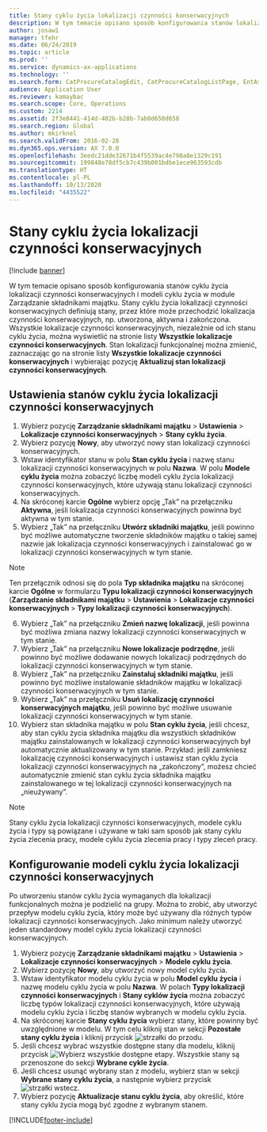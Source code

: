 ```yaml
---
title: Stany cyklu życia lokalizacji czynności konserwacyjnych
description: W tym temacie opisano sposób konfigurowania stanów lokalizacji czynności konserwacyjnych i modeli cyklu życia w module Zarządzanie składnikami majątku.
author: josaw1
manager: tfehr
ms.date: 06/24/2019
ms.topic: article
ms.prod: ''
ms.service: dynamics-ax-applications
ms.technology: ''
ms.search.form: CatProcureCatalogEdit, CatProcureCatalogListPage, EntAssetFunctionalLocationLifecycleModel, EntAssetFunctionalLocationLifecycleState
audience: Application User
ms.reviewer: kamaybac
ms.search.scope: Core, Operations
ms.custom: 2214
ms.assetid: 2f3e0441-414d-402b-b28b-7ab0d650d658
ms.search.region: Global
ms.author: mkirknel
ms.search.validFrom: 2016-02-28
ms.dyn365.ops.version: AX 7.0.0
ms.openlocfilehash: 3eedc21dde32671b4f5539ac4e798a8e1329c191
ms.sourcegitcommit: 199848e78df5cb7c439b001bdbe1ece963593cdb
ms.translationtype: HT
ms.contentlocale: pl-PL
ms.lasthandoff: 10/13/2020
ms.locfileid: "4435522"
---
```

# <a name="functional-location-lifecycle-states"></a>Stany cyklu życia lokalizacji czynności konserwacyjnych

[!include [banner](../../includes/banner.md)]

 

W tym temacie opisano sposób konfigurowania stanów cyklu życia lokalizacji czynności konserwacyjnych i modeli cyklu życia w module Zarządzanie składnikami majątku. Stany cyklu życia lokalizacji czynności konserwacyjnych definiują stany, przez które może przechodzić lokalizacja czynności konserwacyjnych, np. utworzona, aktywna i zakończona. Wszystkie lokalizacje czynności konserwacyjnych, niezależnie od ich stanu cyklu życia, można wyświetlić na stronie listy **Wszystkie lokalizacje czynności konserwacyjnych**. Stan lokalizacji funkcjonalnej można zmienić, zaznaczając go na stronie listy **Wszystkie lokalizacje czynności konserwacyjnych** i wybierając pozycję **Aktualizuj stan lokalizacji czynności konserwacyjnych**.

## <a name="set-up-functional-location-lifecycle-states"></a>Ustawienia stanów cyklu życia lokalizacji czynności konserwacyjnych

1. Wybierz pozycję **Zarządzanie składnikami majątku** > **Ustawienia** > **Lokalizacje czynności konserwacyjnych** > **Stany cyklu życia**.
2. Wybierz pozycję **Nowy**, aby utworzyć nowy stan lokalizacji czynności konserwacyjnych.
3. Wstaw identyfikator stanu w polu **Stan cyklu życia** i nazwę stanu lokalizacji czynności konserwacyjnych w polu **Nazwa**. W polu **Modele cyklu życia** można zobaczyć liczbę modeli cyklu życia lokalizacji czynności konserwacyjnych, które używają stanu lokalizacji czynności konserwacyjnych.
4. Na skróconej karcie **Ogólne** wybierz opcję „Tak” na przełączniku **Aktywna**, jeśli lokalizacja czynności konserwacyjnych powinna być aktywna w tym stanie.
5. Wybierz „Tak” na przełączniku **Utwórz składniki majątku**, jeśli powinno być możliwe automatyczne tworzenie składników majątku o takiej samej nazwie jak lokalizacja czynności konserwacyjnych i zainstalować go w lokalizacji czynności konserwacyjnych w tym stanie.  
>[!NOTE]
>Ten przełącznik odnosi się do pola **Typ składnika majątku** na skróconej karcie **Ogólne** w formularzu **Typu lokalizacji czynności konserwacyjnych** (**Zarządzanie składnikami majątku** > **Ustawienia** > **Lokalizacje czynności konserwacyjnych** > **Typy lokalizacji czynności konserwacyjnych**).
6. Wybierz „Tak” na przełączniku **Zmień nazwę lokalizacji**, jeśli powinna być możliwa zmiana nazwy lokalizacji czynności konserwacyjnych w tym stanie.
7. Wybierz „Tak” na przełączniku **Nowe lokalizacje podrzędne**, jeśli powinno być możliwe dodawanie nowych lokalizacji podrzędnych do lokalizacji czynności konserwacyjnych w tym stanie.
8. Wybierz „Tak” na przełączniku **Zainstaluj składniki majątku**, jeśli powinno być możliwe instalowanie składników majątku w lokalizacji czynności konserwacyjnych w tym stanie.
9. Wybierz „Tak” na przełączniku **Usuń lokalizację czynności konserwacyjnych majątku**, jeśli powinno być możliwe usuwanie lokalizacji czynności konserwacyjnych w tym stanie.
10. Wybierz stan składnika majątku w polu **Stan cyklu życia**, jeśli chcesz, aby stan cyklu życia składnika majątku dla wszystkich składników majątku zainstalowanych w lokalizacji czynności konserwacyjnych był automatycznie aktualizowany w tym stanie. Przykład: jeśli zamkniesz lokalizację czynności konserwacyjnych i ustawisz stan cyklu życia lokalizacji czynności konserwacyjnych na „zakończony”, możesz chcieć automatycznie zmienić stan cyklu życia składnika majątku zainstalowanego w tej lokalizacji czynności konserwacyjnych na „nieużywany”.


>[!NOTE]
>Stany cyklu życia lokalizacji czynności konserwacyjnych, modele cyklu życia i typy są powiązane i używane w taki sam sposób jak stany cyklu życia zlecenia pracy, modele cyklu życia zlecenia pracy i typy zleceń pracy. 

## <a name="set-up-functional-location-lifecycle-models"></a>Konfigurowanie modeli cyklu życia lokalizacji czynności konserwacyjnych

Po utworzeniu stanów cyklu życia wymaganych dla lokalizacji funkcjonalnych można je podzielić na grupy. Można to zrobić, aby utworzyć przepływ modelu cyklu życia, który może być używany dla różnych typów lokalizacji czynności konserwacyjnych. Jako minimum należy utworzyć jeden standardowy model cyklu życia lokalizacji czynności konserwacyjnych.

1. Wybierz pozycję **Zarządzanie składnikami majątku** > **Ustawienia** > **Lokalizacje czynności konserwacyjnych** > **Modele cyklu życia**.
2. Wybierz pozycję **Nowy**, aby utworzyć nowy model cyklu życia.
3. Wstaw identyfikator modelu cyklu życia w polu **Model cyklu życia** i nazwę modelu cyklu życia w polu **Nazwa**. W polach **Typy lokalizacji czynności konserwacyjnych** i **Stany cyklów życia** można zobaczyć liczbę typów lokalizacji czynności konserwacyjnych, które używają modelu cyklu życia i liczbę stanów wybranych w modelu cyklu życia.
4. Na skróconej karcie **Stany cyklu życia** wybierz stany, które powinny być uwzględnione w modelu. W tym celu kliknij stan w sekcji **Pozostałe stany cyklu życia** i kliknij przycisk ![strzałki do przodu](media/02-setup-for-functional-locations.png).
5. Jeśli chcesz wybrać wszystkie dostępne stany dla modelu, kliknij przycisk ![Wybierz wszystkie dostępne etapy](media/03-setup-for-functional-locations.png). Wszystkie stany są przenoszone do sekcji **Wybrane cykle życia**.
6. Jeśli chcesz usunąć wybrany stan z modelu, wybierz stan w sekcji **Wybrane stany cyklu życia**, a następnie wybierz przycisk ![strzałki wstecz](media/04-setup-for-functional-locations.png).
7. Wybierz pozycję **Aktualizacje stanu cyklu życia**, aby określić, które stany cyklu życia mogą być zgodne z wybranym stanem.


[!INCLUDE[footer-include](../../../includes/footer-banner.md)]